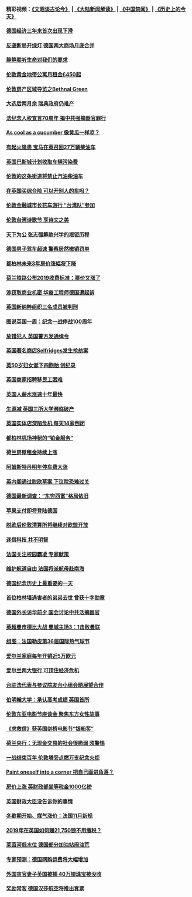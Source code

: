 #### 精彩视频：[《文昭谈古论今》](https://github.com/gfw-breaker/wenzhao/blob/master/README.md?t=11202131) | [《大陆新闻解读》](https://github.com/gfw-breaker/ntdtv-comedy/blob/master/README.md?t=11202131) | [《中国禁闻》](https://github.com/gfw-breaker/ntdtv-news/blob/master/README.md?t=11202131) | [《历史上的今天》](https://github.com/gfw-breaker/today-in-history/blob/master/README.md?t=11202131) 

#### [德国经济三年来首次出现下滑](../pages/nsc974/n10864011.md?t=11202131) 

#### [反垄断局开绿灯 德国两大商场月底合并](../pages/nsc974/n10864060.md?t=11202131) 

#### [静静聆听生命对我们的要求](../pages/nsc974/n10863738.md?t=11202131) 

#### [伦敦黄金地带公寓月租金£450起](../pages/nsc974/n10861788.md?t=11202131) 

#### [伦敦房产区域导览之Bethnal Green](../pages/nsc974/n10862184.md?t=11202131) 

#### [大选后两月余 瑞典政府仍难产](../pages/nsc974/n10861579.md?t=11202131) 

#### [法纪念人权宣言70周年 揭中共强摘器官罪行](../pages/nsc974/n10860106.md?t=11202131) 

#### [As cool as a cucumber 像黄瓜一样凉？](../pages/nsc974/n10859489.md?t=11202131) 

#### [有起火隐患 宝马在英召回27万辆柴油车](../pages/nsc974/n10859484.md?t=11202131) 

#### [英国巴斯城计划收取车辆污染费](../pages/nsc974/n10859479.md?t=11202131) 

#### [伦敦的这条街道将禁止汽油柴油车](../pages/nsc974/n10859470.md?t=11202131) 

#### [在英国买综合险 可以开别人的车吗？](../pages/nsc974/n10859464.md?t=11202131) 

#### [伦敦金融城市长花车游行 “台湾队”参加](../pages/nsc974/n10858774.md?t=11202131) 

#### [伦敦台湾诗歌节 享诗文之美](../pages/nsc974/n10858757.md?t=11202131) 

#### [天下为公 张志强筹款兴学的艰钜历程](../pages/nsc974/n10858732.md?t=11202131) 

#### [德国男子驾车超速 警察居然撤销罚单](../pages/nsc974/n10856259.md?t=11202131) 

#### [都柏林未来3年房价涨幅将下降](../pages/nsc974/n10856230.md?t=11202131) 

#### [荷兰铁路公布2019收费标准：票价又涨了](../pages/nsc974/n10856218.md?t=11202131) 

#### [涉窃取商业机密 华裔工程师德国遭起诉](../pages/nsc974/n10854819.md?t=11202131) 

#### [英国新纳粹组织三名成员被判刑](../pages/nsc974/n10854209.md?t=11202131) 

#### [图说英国一周：纪念一战停战100周年](../pages/nsc974/n10854258.md?t=11202131) 

#### [放错犯人 英国警方发通缉令](../pages/nsc974/n10854253.md?t=11202131) 

#### [英国著名商店Selfridges发生抢劫案](../pages/nsc974/n10854242.md?t=11202131) 

#### [英50岁妇女诞下四胞胎 创纪录](../pages/nsc974/n10854237.md?t=11202131) 

#### [英国商家招聘移民工困难](../pages/nsc974/n10854233.md?t=11202131) 

#### [英国人薪水涨速十年最快](../pages/nsc974/n10854228.md?t=11202131) 

#### [生源减 英国三所大学濒临破产](../pages/nsc974/n10854219.md?t=11202131) 

#### [英国实体店深陷危机 每天14家倒闭](../pages/nsc974/n10854195.md?t=11202131) 

#### [都柏林机场神秘的“铂金服务”](../pages/nsc974/n10853840.md?t=11202131) 

#### [荷兰房屋租金持续上涨](../pages/nsc974/n10853784.md?t=11202131) 

#### [阿姆斯特丹明年停车费大涨](../pages/nsc974/n10853736.md?t=11202131) 

#### [英内阁通过脱欧草案 下议院恐难过关](../pages/nsc974/n10852462.md?t=11202131) 

#### [德国最新调查：“东穷西富”格局依旧](../pages/nsc974/n10852268.md?t=11202131) 

#### [苹果支付即将登陆德国](../pages/nsc974/n10852246.md?t=11202131) 

#### [脱欧后伦敦清算所将继续对欧盟开放](../pages/nsc974/n10852082.md?t=11202131) 

#### [迷信科技 并不明智](../pages/nsc974/n10851197.md?t=11202131) 

#### [法国关注校园霸凌 专家献策](../pages/nsc974/n10851199.md?t=11202131) 

#### [维护航道自由 法国将派航母赴南海](../pages/nsc974/n10851001.md?t=11202131) 

#### [德国纪念历史上最重要的一天](../pages/nsc974/n10849304.md?t=11202131) 

#### [首位柏林墙遇害者的弟弟去世 曾获十字勋章](../pages/nsc974/n10849268.md?t=11202131) 

#### [德国外长访华前夕 国会讨论中共活摘器官](../pages/nsc974/n10848903.md?t=11202131) 

#### [英超曼市德比大战 曼城主场3：1击败曼联](../pages/nsc974/n10848899.md?t=11202131) 

#### [组图：法国勒皮第36届国际热气球节](../pages/nsc974/n10845459.md?t=11202131) 

#### [爱尔兰家庭每年开销近5万欧元](../pages/nsc974/n10844726.md?t=11202131) 

#### [爱尔兰两大银行 可顶住经济危机](../pages/nsc974/n10844706.md?t=11202131) 

#### [台驻法代表与参议院友台小组会晤展望合作](../pages/nsc974/n10843796.md?t=11202131) 

#### [伯明翰大学：承认高考成绩 英国首所](../pages/nsc974/n10843334.md?t=11202131) 

#### [伦敦东亚电影节座谈会 聚焦东方女性故事](../pages/nsc974/n10843306.md?t=11202131) 

#### [《求救信》获英国剑桥电影节“银船奖”](../pages/nsc974/n10842268.md?t=11202131) 

#### [荷兰央行：无现金交易的社会很脆弱 须警惕](../pages/nsc974/n10841150.md?t=11202131) 

#### [一战结束百年 伦敦塔旁点燃万支纪念火炬](../pages/nsc974/n10841092.md?t=11202131) 

#### [Paint oneself into a corner 把自己画进角落？](../pages/nsc974/n10841190.md?t=11202131) 

#### [房价上涨 英财政部坐等税金1000亿镑](../pages/nsc974/n10841187.md?t=11202131) 

#### [英国财政大臣没告诉你的事情](../pages/nsc974/n10841141.md?t=11202131) 

#### [冬歇期开始、煤气涨价：法国11月新规](../pages/nsc974/n10841075.md?t=11202131) 

#### [2019年在英国如何赚21,750镑不用缴税？](../pages/nsc974/n10841101.md?t=11202131) 

#### [莱茵河低水位 德国部分加油站闹油荒](../pages/nsc974/n10841002.md?t=11202131) 

#### [专家预测：德国网购运费将大幅增加](../pages/nsc974/n10840951.md?t=11202131) 

#### [外国贪官妻子英国被捕 40万镑珠宝被没收](../pages/nsc974/n10838830.md?t=11202131) 

#### [奖励常客 德国汉莎航空将推出套票](../pages/nsc974/n10838351.md?t=11202131) 

